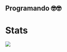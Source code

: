 


## Programando 🤓🤓
# Stats

<picture>
  <source
    srcset="https://github-readme-stats.vercel.app/api?username=dantolin45&show_icons=true&theme=dracula"
    media="(prefers-color-scheme: dark)"
  />
  <source
    srcset="https://github-readme-stats.vercel.app/api?username=dantolin45&show_icons=true"
    media="(prefers-color-scheme: light), (prefers-color-scheme: no-preference)"
  />
  <img src="https://github-readme-stats.vercel.app/api?username=dantolin45&show_icons=true" />
</picture>

